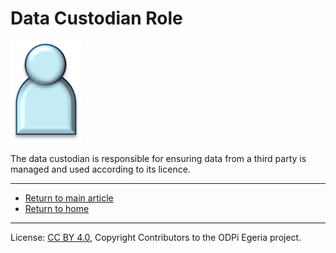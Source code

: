<!-- SPDX-License-Identifier: CC-BY-4.0 -->
<!-- Copyright Contributors to the ODPi Egeria project. -->

# Data Custodian Role

![Icon](data-custodian-role.png)

The data custodian is responsible for ensuring data from a third party is
managed and used according to its licence.


----
* [Return to main article](.)
* [Return to home](..)

----
License: [CC BY 4.0](https://creativecommons.org/licenses/by/4.0/),
Copyright Contributors to the ODPi Egeria project.
